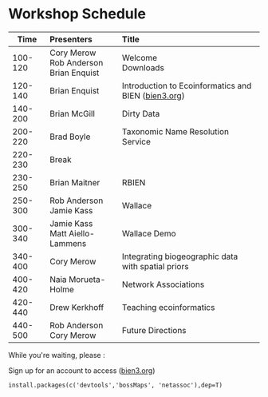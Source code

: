 # Workshop Schedule

|  Time  |  Presenters  |  Title   
|--------|:-------------|:-----------------------------------------------------|
| 100-120 | Cory Merow <br> Rob Anderson <br> Brian Enquist | Welcome <br> Downloads |
| 120-140 | Brian Enquist | Introduction to Ecoinformatics and BIEN ([bien3.org](bien3.org))  |
| 140-200 | Brian McGill  | Dirty Data |
| 200-220 | Brad Boyle    | Taxonomic Name Resolution Service |
| 220-230 | Break         | |
| 230-250 | Brian Maitner | RBIEN |
| 250-300 | Rob Anderson <br> Jamie Kass | Wallace|
| 300-340 | Jamie Kass <br> Matt Aiello-Lammens | Wallace Demo |
| 340-400 | Cory Merow    | Integrating biogeographic data with spatial priors |
| 400-420 | Naia Morueta-Holme | Network Associations |
| 420-440 | Drew Kerkhoff | Teaching ecoinformatics |
| 440-500 | Rob Anderson <br> Cory Merow | Future Directions |



While you're waiting, please :

Sign up for an account to access ([bien3.org](bien3.org))

```
install.packages(c('devtools','bossMaps', 'netassoc'),dep=T)
```
<!--
Wallace: install_github()?
RBEIN:install_github("EnquistLab/RBIEN/BRI")
-->

